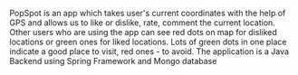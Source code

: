 PopSpot is an app which takes user's current coordinates with the help of GPS
and allows us to like or dislike, rate, comment the current location. Other users
who are using the app can see red dots on map for disliked locations or green ones
for liked locations. Lots of green dots in one place indicate a good place to
visit, red ones - to avoid.
The application is a Java Backend using Spring Framework and Mongo database
